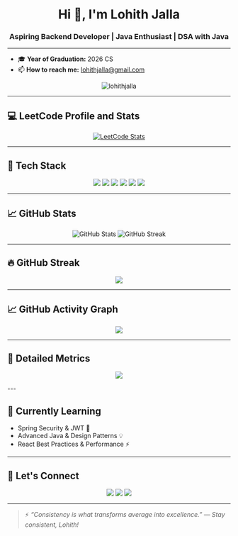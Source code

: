 <h1 align="center">Hi 👋, I'm Lohith Jalla</h1>
<h3 align="center">Aspiring Backend Developer | Java Enthusiast | DSA with Java</h3>

---

- 🎓 **Year of Graduation:** 2026 CS
- 📫 **How to reach me:** [lohithjalla@gmail.com](mailto:lohithjalla@gmail.com)

<p align="center">
  <img src="https://komarev.com/ghpvc/?username=lohithjalla&label=Profile%20views&color=0e75b6&style=flat" alt="lohithjalla" />
</p>

---

## 💻 LeetCode Profile and Stats

<p align="center">
  <a href="https://leetcode.com/Lohith_jalla" target="_blank">
    <img src="https://leetcard.jacoblin.cool/Lohith_jalla?theme=dark&font=Roboto&ext=contest" alt="LeetCode Stats" />
  </a>
</p>

---

## 🚀 Tech Stack

<p align="center">
  <img src="https://img.shields.io/badge/Java-ED8B00?style=for-the-badge&logo=java&logoColor=white"/>
  <img src="https://img.shields.io/badge/Spring%20Boot-6DB33F?style=for-the-badge&logo=spring-boot&logoColor=white"/>
  <img src="https://img.shields.io/badge/React-20232A?style=for-the-badge&logo=react&logoColor=61DAFB"/>
  <img src="https://img.shields.io/badge/MySQL-005C84?style=for-the-badge&logo=mysql&logoColor=white"/>
  <img src="https://img.shields.io/badge/MongoDB-4EA94B?style=for-the-badge&logo=mongodb&logoColor=white"/>
  <img src="https://img.shields.io/badge/Git-F05032?style=for-the-badge&logo=git&logoColor=white"/>
</p>

---

## 📈 GitHub Stats

<p align="center">
  <img src="https://github-readme-stats.vercel.app/api?username=lohith-jalla&show_icons=true&theme=radical" alt="GitHub Stats" />
  <img src="https://github-readme-streak-stats.herokuapp.com?user=lohith-jalla&theme=radical&hide_border=true" alt="GitHub Streak" />
</p>

---
## 🔥 GitHub Streak

<p align="center">
  <img src="https://github-readme-streak-stats.herokuapp.com?user=lohith-jalla&theme=radical&hide_border=true&date_format=M%20j%5B%2C%20Y%5D" />
</p>

---

## 📈 GitHub Activity Graph

<p align="center">
  <img src="https://github-readme-activity-graph.vercel.app/graph?username=lohith-jalla&theme=react-dark&hide_border=true&area=true" />
</p>

---

## 🧮 Detailed Metrics

<p align="center">
  <img src="https://metrics.lecoq.io/lohith-jalla?template=classic&base.activity=true&base.repositories=true&base.metadata=true&languages=1&isocalendar=1&languages.limit=8&languages.sections=most-used&languages.indepth=true&languages.colors=github&isocalendar.duration=full-year&config.timezone=Asia%2FKolkata" />
</p>
---

## 🌱 Currently Learning

- Spring Security & JWT 🔐  
- Advanced Java & Design Patterns 💡  
- React Best Practices & Performance ⚡

---

## 🧠 Let's Connect

<p align="center">
  <a href="mailto:lohithjalla12@gmail.com"><img src="https://img.shields.io/badge/Gmail-D14836?style=for-the-badge&logo=gmail&logoColor=white"></a>
  <a href="https://linkedin.com/in/lohithjalla"><img src="https://img.shields.io/badge/LinkedIn-blue?style=for-the-badge&logo=linkedin&logoColor=white"></a>
  <a href="https://leetcode.com/Lohith_jalla"><img src="https://img.shields.io/badge/LeetCode-FFA116?style=for-the-badge&logo=leetcode&logoColor=black"></a>
</p>

---

> ⚡ *“Consistency is what transforms average into excellence.” — Stay consistent, Lohith!*
